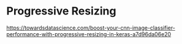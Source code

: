# Progressive Resizing

https://towardsdatascience.com/boost-your-cnn-image-classifier-performance-with-progressive-resizing-in-keras-a7d96da06e20